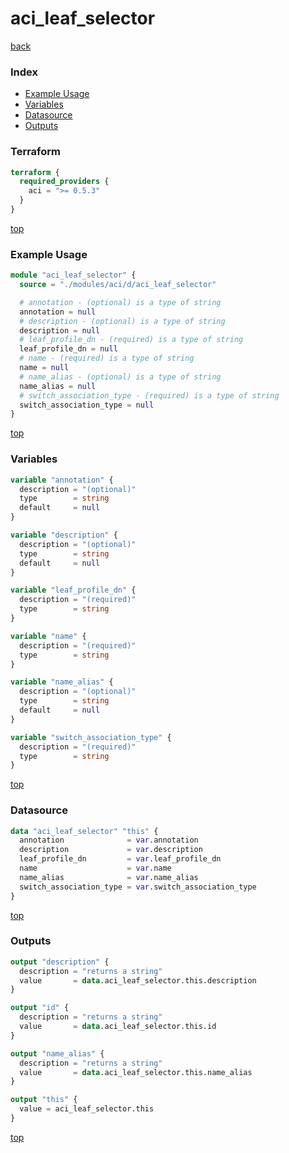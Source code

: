 # aci_leaf_selector

[back](../aci.md)

### Index

- [Example Usage](#example-usage)
- [Variables](#variables)
- [Datasource](#datasource)
- [Outputs](#outputs)

### Terraform

```terraform
terraform {
  required_providers {
    aci = ">= 0.5.3"
  }
}
```

[top](#index)

### Example Usage

```terraform
module "aci_leaf_selector" {
  source = "./modules/aci/d/aci_leaf_selector"

  # annotation - (optional) is a type of string
  annotation = null
  # description - (optional) is a type of string
  description = null
  # leaf_profile_dn - (required) is a type of string
  leaf_profile_dn = null
  # name - (required) is a type of string
  name = null
  # name_alias - (optional) is a type of string
  name_alias = null
  # switch_association_type - (required) is a type of string
  switch_association_type = null
}
```

[top](#index)

### Variables

```terraform
variable "annotation" {
  description = "(optional)"
  type        = string
  default     = null
}

variable "description" {
  description = "(optional)"
  type        = string
  default     = null
}

variable "leaf_profile_dn" {
  description = "(required)"
  type        = string
}

variable "name" {
  description = "(required)"
  type        = string
}

variable "name_alias" {
  description = "(optional)"
  type        = string
  default     = null
}

variable "switch_association_type" {
  description = "(required)"
  type        = string
}
```

[top](#index)

### Datasource

```terraform
data "aci_leaf_selector" "this" {
  annotation              = var.annotation
  description             = var.description
  leaf_profile_dn         = var.leaf_profile_dn
  name                    = var.name
  name_alias              = var.name_alias
  switch_association_type = var.switch_association_type
}
```

[top](#index)

### Outputs

```terraform
output "description" {
  description = "returns a string"
  value       = data.aci_leaf_selector.this.description
}

output "id" {
  description = "returns a string"
  value       = data.aci_leaf_selector.this.id
}

output "name_alias" {
  description = "returns a string"
  value       = data.aci_leaf_selector.this.name_alias
}

output "this" {
  value = aci_leaf_selector.this
}
```

[top](#index)